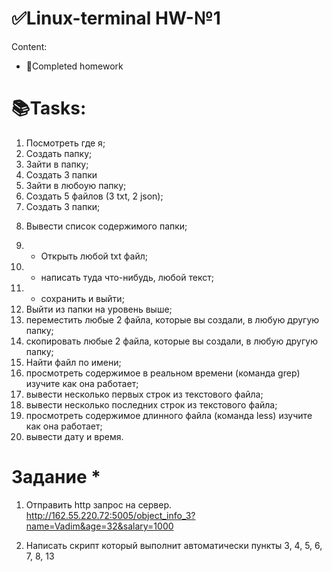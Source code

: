 # ✅Linux-terminal HW-№1
Сontent:
- 📖Completed homework

# 📚Tasks:
1) Посмотреть где я;
2) Создать папку;
3) Зайти в папку; 
4) Создать 3 папки 
5) Зайти в любоую папку;
6) Создать 5 файлов (3 txt, 2 json);
7) Создать 3 папки;
8. Вывести список содержимого папки;
9) + Открыть любой txt файл;
10) + написать туда что-нибудь, любой текст;
11) + сохранить и выйти;
12) Выйти из папки на уровень выше;
13) переместить любые 2 файла, которые вы создали, в любую другую папку;
14) скопировать любые 2 файла, которые вы создали, в любую другую папку;
15) Найти файл по имени;
16) просмотреть содержимое в реальном времени (команда grep) изучите как она работает;
17) вывести несколько первых строк из текстового файла;
18) вывести несколько последних строк из текстового файла;
19) просмотреть содержимое длинного файла (команда less) изучите как она работает;
20) вывести дату и время.
# Задание *
1) Отправить http запрос на сервер.
http://162.55.220.72:5005/object_info_3?name=Vadim&age=32&salary=1000

2) Написать скрипт который выполнит автоматически пункты 3, 4, 5, 6, 7, 8, 13
